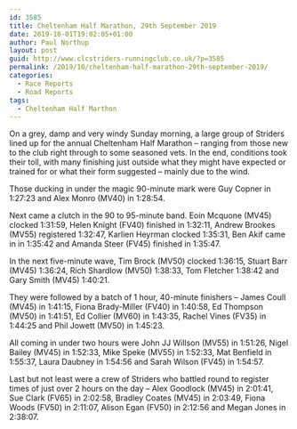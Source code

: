 ```yaml
---
id: 3585
title: Cheltenham Half Marathon, 29th September 2019
date: 2019-10-01T19:02:05+01:00
author: Paul Northup
layout: post
guid: http://www.clcstriders-runningclub.co.uk/?p=3585
permalink: /2019/10/cheltenham-half-marathon-29th-september-2019/
categories:
  - Race Reports
  - Road Reports
tags:
  - Cheltenham Half Marthon
---
```

On a grey, damp and very windy Sunday morning, a large group of Striders lined up for the annual Cheltenham Half Marathon – ranging from those new to the club right through to some seasoned vets. In the end, conditions took their toll, with many finishing just outside what they might have expected or trained for or what their form suggested – mainly due to the wind.&nbsp;

Those ducking in under the magic 90-minute mark were Guy Copner in 1:27:23 and Alex Monro (MV40) in 1:28:54.

Next came a clutch in the 90 to 95-minute band. Eoin Mcquone (MV45) clocked 1:31:59, Helen Knight (FV40) finished in 1:32:11, Andrew Brookes (MV55) registered 1:32:47, Karlien Heyrman clocked 1:35:31, Ben Akif came in in 1:35:42 and Amanda Steer (FV45) finished in 1:35:47.

In the next five-minute wave, Tim Brock (MV50) clocked 1:36:15, Stuart Barr (MV45) 1:36:24, Rich Shardlow (MV50) 1:38:33, Tom Fletcher 1:38:42 and Gary Smith (MV45) 1:40:21.

They were followed by a batch of 1 hour, 40-minute finishers – James Coull (MV45) in 1:41:15, Fiona Brady-Miller (FV40) in 1:40:58, Ed Thompson (MV50) in 1:41:51, Ed Collier (MV60) in 1:43:35, Rachel Vines (FV35) in 1:44:25 and Phil Jowett (MV50) in 1:45:23.

All coming in under two hours were John JJ Willson (MV55) in 1:51:26, Nigel Bailey (MV45) in 1:52:33, Mike Speke (MV55) in 1:52:33, Mat Benfield in 1:55:37, Laura Daubney in 1:54:56 and Sarah Wilson (FV45) in 1:54:57.

Last but not least were a crew of Striders who battled round to register times of just over 2 hours on the day – Alex Goodlock (MV45) in 2:01:41, Sue Clark (FV65) in 2:02:58, Bradley Coates (MV45) in 2:03:49, Fiona Woods (FV50) in 2:11:07, Alison Egan (FV50) in 2:12:56 and Megan Jones in 2:38:07.